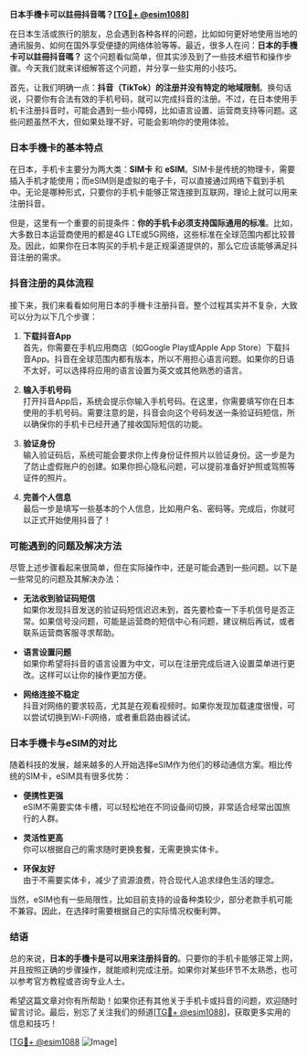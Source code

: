 **日本手機卡可以註冊抖音嗎？[[TG💪+ @esim1088](https://t.me/s/esim1088)]**

在日本生活或旅行的朋友，总会遇到各种各样的问题，比如如何更好地使用当地的通讯服务、如何在国外享受便捷的网络体验等等。最近，很多人在问：**日本的手機卡可以註冊抖音嗎？** 这个问题看似简单，但其实涉及到了一些技术细节和操作步骤。今天我们就来详细解答这个问题，并分享一些实用的小技巧。

首先，让我们明确一点：**抖音（TikTok）的注册并没有特定的地域限制**。换句话说，只要你有合法有效的手机号码，就可以完成抖音的注册。不过，在日本使用手机卡注册抖音时，可能会遇到一些小障碍，比如语言设置、运营商支持等问题。这些问题虽然不大，但如果处理不好，可能会影响你的使用体验。

### 日本手機卡的基本特点

在日本，手机卡主要分为两大类：**SIM卡** 和 **eSIM**。SIM卡是传统的物理卡，需要插入手机才能使用；而eSIM则是虚拟的电子卡，可以直接通过网络下载到手机中。无论是哪种形式，只要你的手机卡能够正常连接到互联网，理论上就可以用来注册抖音。

但是，这里有一个重要的前提条件：**你的手机卡必须支持国际通用的标准**。比如，大多数日本运营商使用的都是4G LTE或5G网络，这些标准在全球范围内都比较普及。因此，如果你在日本购买的手机卡是正规渠道提供的，那么它应该能够满足抖音注册的需求。

### 抖音注册的具体流程

接下来，我们来看看如何用日本的手機卡注册抖音。整个过程其实并不复杂，大致可以分为以下几个步骤：

1. **下载抖音App**  
   首先，你需要在手机应用商店（如Google Play或Apple App Store）下载抖音App。抖音在全球范围内都有版本，所以不用担心语言问题。如果你的日语不太好，可以选择将应用的语言设置为英文或其他熟悉的语言。

2. **输入手机号码**  
   打开抖音App后，系统会提示你输入手机号码。在这里，你需要填写你在日本使用的手机号码。需要注意的是，抖音会向这个号码发送一条验证码短信，所以确保你的手机卡已经开通了接收国际短信的功能。

3. **验证身份**  
   输入验证码后，系统可能会要求你上传身份证件照片以验证身份。这一步是为了防止虚假账户的创建。如果你担心隐私问题，可以提前准备好护照或驾照等证件的照片。

4. **完善个人信息**  
   最后一步是填写一些基本的个人信息，比如用户名、密码等。完成后，你就可以正式开始使用抖音了！

### 可能遇到的问题及解决方法

尽管上述步骤看起来很简单，但在实际操作中，还是可能会遇到一些问题。以下是一些常见的问题及其解决办法：

- **无法收到验证码短信**  
  如果你发现抖音发送的验证码短信迟迟未到，首先要检查一下手机信号是否正常。如果信号没问题，可能是运营商的短信中心有问题，建议稍后再试，或者联系运营商客服寻求帮助。

- **语言设置问题**  
  如果你希望将抖音的语言设置为中文，可以在注册完成后进入设置菜单进行更改。这样可以让你的操作更加方便。

- **网络连接不稳定**  
  抖音对网络的要求较高，尤其是在观看视频时。如果你发现加载速度很慢，可以尝试切换到Wi-Fi网络，或者重启路由器试试。

### 日本手機卡与eSIM的对比

随着科技的发展，越来越多的人开始选择eSIM作为他们的移动通信方案。相比传统的SIM卡，eSIM具有很多优势：

- **便携性更强**  
  eSIM不需要实体卡槽，可以轻松地在不同设备间切换，非常适合经常出国旅行的人群。

- **灵活性更高**  
  你可以根据自己的需求随时更换套餐，无需更换实体卡。

- **环保友好**  
  由于不需要实体卡，减少了资源浪费，符合现代人追求绿色生活的理念。

当然，eSIM也有一些局限性，比如目前支持的设备种类较少，部分老款手机可能不兼容。因此，在选择时需要根据自己的实际情况权衡利弊。

### 结语

总的来说，**日本的手機卡是可以用来注册抖音的**。只要你的手机卡能够正常上网，并且按照正确的步骤操作，就能顺利完成注册。如果你对某些环节不太熟悉，也可以参考官方教程或咨询专业人士。

希望这篇文章对你有所帮助！如果你还有其他关于手机卡或抖音的问题，欢迎随时留言讨论。最后，别忘了关注我们的频道[[TG💪+ @esim1088](https://t.me/s/esim1088)]，获取更多实用的信息和技巧！

[[TG💪+ @esim1088](https://t.me/s/esim1088) ![Image](https://i.postimg.cc/4NQfJmqS/Snipaste-2025-05-13-00-14-12.png)]